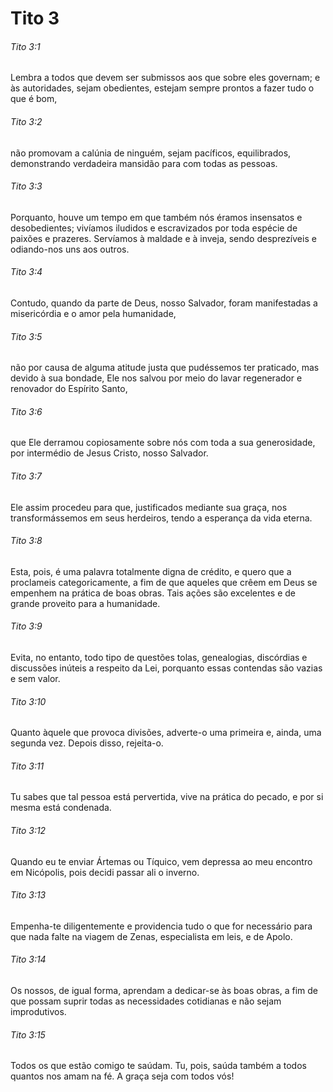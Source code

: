 # Tito 3

###### Tito 3:1

Lembra a todos que devem ser submissos aos que sobre eles governam; e às autoridades, sejam obedientes, estejam sempre prontos a fazer tudo o que é bom,

###### Tito 3:2

não promovam a calúnia de ninguém, sejam pacíficos, equilibrados, demonstrando verdadeira mansidão para com todas as pessoas.

###### Tito 3:3

Porquanto, houve um tempo em que também nós éramos insensatos e desobedientes; vivíamos iludidos e escravizados por toda espécie de paixões e prazeres. Servíamos à maldade e à inveja, sendo desprezíveis e odiando-nos uns aos outros.

###### Tito 3:4

Contudo, quando da parte de Deus, nosso Salvador, foram manifestadas a misericórdia e o amor pela humanidade,

###### Tito 3:5

não por causa de alguma atitude justa que pudéssemos ter praticado, mas devido à sua bondade, Ele nos salvou por meio do lavar regenerador e renovador do Espírito Santo,

###### Tito 3:6

que Ele derramou copiosamente sobre nós com toda a sua generosidade, por intermédio de Jesus Cristo, nosso Salvador.

###### Tito 3:7

Ele assim procedeu para que, justificados mediante sua graça, nos transformássemos em seus herdeiros, tendo a esperança da vida eterna.

###### Tito 3:8

Esta, pois, é uma palavra totalmente digna de crédito, e quero que a proclameis categoricamente, a fim de que aqueles que crêem em Deus se empenhem na prática de boas obras. Tais ações são excelentes e de grande proveito para a humanidade.

###### Tito 3:9

Evita, no entanto, todo tipo de questões tolas, genealogias, discórdias e discussões inúteis a respeito da Lei, porquanto essas contendas são vazias e sem valor.

###### Tito 3:10

Quanto àquele que provoca divisões, adverte-o uma primeira e, ainda, uma segunda vez. Depois disso, rejeita-o.

###### Tito 3:11

Tu sabes que tal pessoa está pervertida, vive na prática do pecado, e por si mesma está condenada.

###### Tito 3:12

Quando eu te enviar Ártemas ou Tíquico, vem depressa ao meu encontro em Nicópolis, pois decidi passar ali o inverno.

###### Tito 3:13

Empenha-te diligentemente e providencia tudo o que for necessário para que nada falte na viagem de Zenas, especialista em leis, e de Apolo.

###### Tito 3:14

Os nossos, de igual forma, aprendam a dedicar-se às boas obras, a fim de que possam suprir todas as necessidades cotidianas e não sejam improdutivos.

###### Tito 3:15

Todos os que estão comigo te saúdam. Tu, pois, saúda também a todos quantos nos amam na fé. A graça seja com todos vós!


